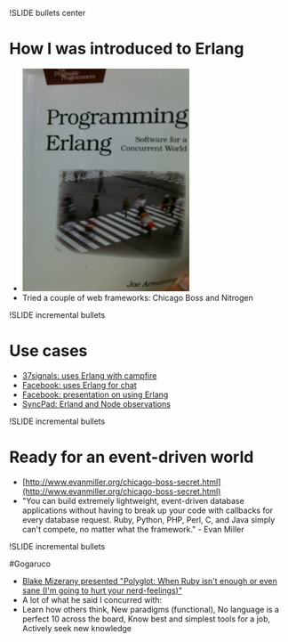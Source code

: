 !SLIDE bullets center

# How I was introduced to Erlang
* [![erlang book](erlangbook.png)](http://pragprog.com/titles/jaerlang/programming-erlang)
* Tried a couple of web frameworks: Chicago Boss and Nitrogen

!SLIDE incremental bullets

# Use cases

* [37signals: uses Erlang with campfire](http://37signals.com/svn/posts/1728-nuts-bolts-campfire-loves-erlang)
* [Facebook: uses Erlang for chat](http://www.facebook.com/note.php?note_id=14218138919)
* [Facebook: presentation on using Erlang](http://www.erlang-factory.com/upload/presentations/31/EugeneLetuchy-ErlangatFacebook.pdf)
* [SyncPad: Erland and Node observations](http://blog.mysyncpad.com/post/2073441622/node-js-vs-erlang-syncpads-experience)


!SLIDE incremental bullets

# Ready for an event-driven world

* [http://www.evanmiller.org/chicago-boss-secret.html](http://www.evanmiller.org/chicago-boss-secret.html)
* "You can build extremely lightweight, event-driven database applications without having to break up your code with callbacks for every database request. Ruby, Python, PHP, Perl, C, and Java simply can't compete, no matter what the framework." - Evan Miller

!SLIDE incremental bullets

#Gogaruco

* [Blake Mizerany presented "Polyglot: When Ruby isn't enough or even sane (I'm going to hurt your nerd-feelings)"](http://gogaruco.com/schedule.html#mizerany)
* A lot of what he said I concurred with:
* Learn how others think, New paradigms (functional), No language is a perfect 10 across the board, Know best and simplest tools for a job, Actively seek new knowledge
